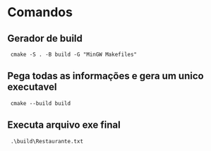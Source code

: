 # Comandos
## Gerador de build
     cmake -S . -B build -G "MinGW Makefiles"
## Pega todas as informações e gera um unico executavel
     cmake --build build
## Executa arquivo exe final
     .\build\Restaurante.txt
